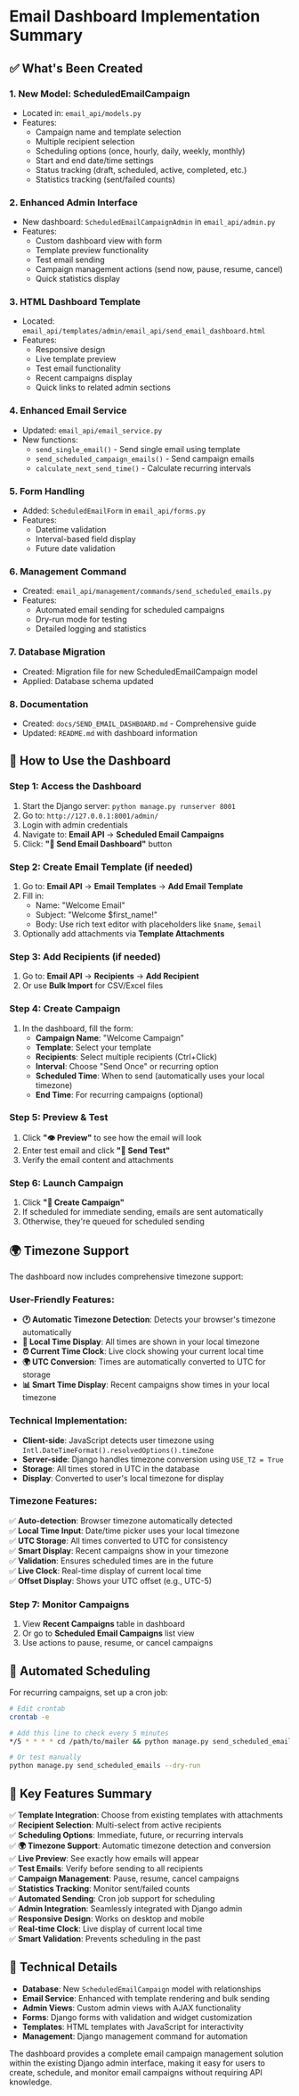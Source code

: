 # Email Dashboard Implementation Summary

## ✅ What's Been Created

### 1. **New Model: ScheduledEmailCampaign**
- Located in: `email_api/models.py`
- Features:
  - Campaign name and template selection
  - Multiple recipient selection
  - Scheduling options (once, hourly, daily, weekly, monthly)
  - Start and end date/time settings
  - Status tracking (draft, scheduled, active, completed, etc.)
  - Statistics tracking (sent/failed counts)

### 2. **Enhanced Admin Interface**
- New dashboard: `ScheduledEmailCampaignAdmin` in `email_api/admin.py`
- Features:
  - Custom dashboard view with form
  - Template preview functionality
  - Test email sending
  - Campaign management actions (send now, pause, resume, cancel)
  - Quick statistics display

### 3. **HTML Dashboard Template**
- Located: `email_api/templates/admin/email_api/send_email_dashboard.html`
- Features:
  - Responsive design
  - Live template preview
  - Test email functionality
  - Recent campaigns display
  - Quick links to related admin sections

### 4. **Enhanced Email Service**
- Updated: `email_api/email_service.py`
- New functions:
  - `send_single_email()` - Send single email using template
  - `send_scheduled_campaign_emails()` - Send campaign emails
  - `calculate_next_send_time()` - Calculate recurring intervals

### 5. **Form Handling**
- Added: `ScheduledEmailForm` in `email_api/forms.py`
- Features:
  - Datetime validation
  - Interval-based field display
  - Future date validation

### 6. **Management Command**
- Created: `email_api/management/commands/send_scheduled_emails.py`
- Features:
  - Automated email sending for scheduled campaigns
  - Dry-run mode for testing
  - Detailed logging and statistics

### 7. **Database Migration**
- Created: Migration file for new ScheduledEmailCampaign model
- Applied: Database schema updated

### 8. **Documentation**
- Created: `docs/SEND_EMAIL_DASHBOARD.md` - Comprehensive guide
- Updated: `README.md` with dashboard information

## 🚀 How to Use the Dashboard

### Step 1: Access the Dashboard
1. Start the Django server: `python manage.py runserver 8001`
2. Go to: `http://127.0.0.1:8001/admin/`
3. Login with admin credentials
4. Navigate to: **Email API** → **Scheduled Email Campaigns**
5. Click: **"📧 Send Email Dashboard"** button

### Step 2: Create Email Template (if needed)
1. Go to: **Email API** → **Email Templates** → **Add Email Template**
2. Fill in:
   - Name: "Welcome Email"
   - Subject: "Welcome $first_name!"
   - Body: Use rich text editor with placeholders like `$name`, `$email`
3. Optionally add attachments via **Template Attachments**

### Step 3: Add Recipients (if needed)
1. Go to: **Email API** → **Recipients** → **Add Recipient**
2. Or use **Bulk Import** for CSV/Excel files

### Step 4: Create Campaign
1. In the dashboard, fill the form:
   - **Campaign Name**: "Welcome Campaign"
   - **Template**: Select your template
   - **Recipients**: Select multiple recipients (Ctrl+Click)
   - **Interval**: Choose "Send Once" or recurring option
   - **Scheduled Time**: When to send (automatically uses your local timezone)
   - **End Time**: For recurring campaigns (optional)

### Step 5: Preview & Test
1. Click **"👁️ Preview"** to see how the email will look
2. Enter test email and click **"📧 Send Test"**
3. Verify the email content and attachments

### Step 6: Launch Campaign
1. Click **"🚀 Create Campaign"**
2. If scheduled for immediate sending, emails are sent automatically
3. Otherwise, they're queued for scheduled sending

## 🌍 Timezone Support

The dashboard now includes comprehensive timezone support:

### User-Friendly Features:
- **🕐 Automatic Timezone Detection**: Detects your browser's timezone automatically
- **📅 Local Time Display**: All times are shown in your local timezone
- **⏰ Current Time Clock**: Live clock showing your current local time
- **🌍 UTC Conversion**: Times are automatically converted to UTC for storage
- **📊 Smart Time Display**: Recent campaigns show times in your local timezone

### Technical Implementation:
- **Client-side**: JavaScript detects user timezone using `Intl.DateTimeFormat().resolvedOptions().timeZone`
- **Server-side**: Django handles timezone conversion using `USE_TZ = True`
- **Storage**: All times stored in UTC in the database
- **Display**: Converted to user's local timezone for display

### Timezone Features:
✅ **Auto-detection**: Browser timezone automatically detected  
✅ **Local Time Input**: Date/time picker uses your local timezone  
✅ **UTC Storage**: All times converted to UTC for consistency  
✅ **Smart Display**: Recent campaigns show in your timezone  
✅ **Validation**: Ensures scheduled times are in the future  
✅ **Live Clock**: Real-time display of current local time  
✅ **Offset Display**: Shows your UTC offset (e.g., UTC-5)  

### Step 7: Monitor Campaigns
1. View **Recent Campaigns** table in dashboard
2. Or go to **Scheduled Email Campaigns** list view
3. Use actions to pause, resume, or cancel campaigns

## 🔄 Automated Scheduling

For recurring campaigns, set up a cron job:

```bash
# Edit crontab
crontab -e

# Add this line to check every 5 minutes
*/5 * * * * cd /path/to/mailer && python manage.py send_scheduled_emails

# Or test manually
python manage.py send_scheduled_emails --dry-run
```

## 🎯 Key Features Summary

✅ **Template Integration**: Choose from existing templates with attachments  
✅ **Recipient Selection**: Multi-select from active recipients  
✅ **Scheduling Options**: Immediate, future, or recurring intervals  
✅ **🌍 Timezone Support**: Automatic timezone detection and conversion  
✅ **Live Preview**: See exactly how emails will appear  
✅ **Test Emails**: Verify before sending to all recipients  
✅ **Campaign Management**: Pause, resume, cancel campaigns  
✅ **Statistics Tracking**: Monitor sent/failed counts  
✅ **Automated Sending**: Cron job support for scheduling  
✅ **Admin Integration**: Seamlessly integrated with Django admin  
✅ **Responsive Design**: Works on desktop and mobile  
✅ **Real-time Clock**: Live display of current local time  
✅ **Smart Validation**: Prevents scheduling in the past  

## 🔧 Technical Details

- **Database**: New `ScheduledEmailCampaign` model with relationships
- **Email Service**: Enhanced with template rendering and bulk sending
- **Admin Views**: Custom admin views with AJAX functionality
- **Forms**: Django forms with validation and widget customization
- **Templates**: HTML templates with JavaScript for interactivity
- **Management**: Django management command for automation

The dashboard provides a complete email campaign management solution within the existing Django admin interface, making it easy for users to create, schedule, and monitor email campaigns without requiring API knowledge.
